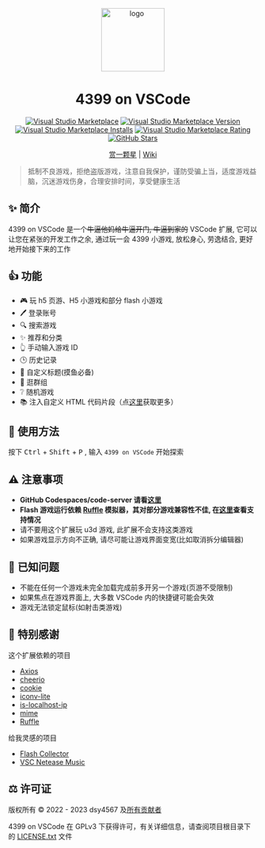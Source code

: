 <div align="center">

<img width="128" src="https://dsy4567.github.io/icon.png" alt="logo" title="logo" />

<h1 align="center">4399 on VSCode</h1>

[![Visual Studio Marketplace](https://img.shields.io/badge/Visual%20Studio-Marketplace-007acc.svg?style=flat-square)](https://marketplace.visualstudio.com/items?itemName=dsy4567.4399-on-vscode)
[![Visual Studio Marketplace Version](https://img.shields.io/visual-studio-marketplace/v/dsy4567.4399-on-vscode.svg?style=flat-square)](https://marketplace.visualstudio.com/items?itemName=dsy4567.4399-on-vscode)
[![Visual Studio Marketplace Installs](https://img.shields.io/visual-studio-marketplace/i/dsy4567.4399-on-vscode.svg?style=flat-square)](https://marketplace.visualstudio.com/items?itemName=dsy4567.4399-on-vscode)
[![Visual Studio Marketplace Rating](https://img.shields.io/visual-studio-marketplace/stars/dsy4567.4399-on-vscode.svg?style=flat-square)](https://marketplace.visualstudio.com/items?itemName=dsy4567.4399-on-vscode)
[![GitHub Stars](https://img.shields.io/github/stars/dsy4567/4399-on-vscode.svg?style=flat-square)](https://github.com/dsy4567/4399-on-vscode)

</div>

<div align="center">

[赏一颗星](https://github.com/dsy4567/4399-on-vscode) | [Wiki](https://github.com/dsy4567/4399-on-vscode/wiki)

</div>

> 抵制不良游戏，拒绝盗版游戏，注意自我保护，谨防受骗上当，适度游戏益脑，沉迷游戏伤身，合理安排时间，享受健康生活

## ✨ 简介

4399 on VSCode 是一个~~牛逼他妈给牛逼开门, 牛逼到家的~~ VSCode 扩展, 它可以让您在紧张的开发工作之余, 通过玩一会 4399 小游戏, 放松身心, 劳逸结合, 更好地开始接下来的工作

## 👍 功能

-   🎮 玩 h5 页游、H5 小游戏和部分 flash 小游戏
-   🖊 登录账号
-   🔍 搜索游戏
-   ✨ 推荐和分类
-   👆 手动输入游戏 ID
-   🕒 历史记录
-   🔧 自定义标题(摸鱼必备)
-   💬 逛群组
-   ❔ 随机游戏
-   📚 注入自定义 HTML 代码片段（点[这里](https://dsy4567.github.io/4ov-scripts/)获取更多）

## 🔨 使用方法

按下 <kbd>Ctrl</kbd> + <kbd>Shift</kbd> + <kbd>P</kbd> , 输入 `4399 on VSCode`
开始探索

## ⚠️ 注意事项

-   **GitHub Codespaces/code-server 请看[这里](https://github.com/dsy4567/4399-on-vscode/wiki/%E8%BF%9C%E7%A8%8B%E5%BC%80%E5%8F%91%E7%9B%B8%E5%85%B3)**
-   **Flash 游戏运行依赖 [Ruffle](https://github.com/ruffle-rs/ruffle) 模拟器，其对部分游戏兼容性不佳, 在[这里](https://ruffle.rs/#compatibility)查看支持情况**
-   请不要用这个扩展玩 u3d 游戏, 此扩展不会支持这类游戏
-   如果游戏显示方向不正确, 请尽可能让游戏界面变宽(比如取消拆分编辑器)

## 📢 已知问题

-   不能在任何一个游戏未完全加载完成前多开另一个游戏(页游不受限制)
-   如果焦点在游戏界面上, 大多数 VSCode 内的快捷键可能会失效
-   游戏无法锁定鼠标(如射击类游戏)

## 🤝 特别感谢

这个扩展依赖的项目

-   [Axios](https://github.com/axios/axios)
-   [cheerio](https://github.com/cheeriojs/cheerio)
-   [cookie](https://github.com/jshttp/cookie)
-   [iconv-lite](https://github.com/ashtuchkin/iconv-lite)
-   [is-localhost-ip](https://github.com/tinovyatkin/is-localhost-ip)
-   [mime](https://github.com/broofa/mime)
-   [Ruffle](https://github.com/ruffle-rs/ruffle)

给我灵感的项目

-   [Flash Collector](https://github.com/cnotech/flash-collector)
-   [VSC Netease Music](https://github.com/nondanee/vsc-netease-music)

## ⚖️ 许可证

版权所有 © 2022 - 2023 dsy4567 及[所有贡献者](https://github.com/dsy4567/4399-on-vscode/graphs/contributors)

4399 on VSCode 在 GPLv3 下获得许可，有关详细信息，请查阅项目根目录下的 [LICENSE.txt](./LICENSE.txt) 文件
